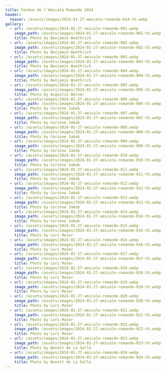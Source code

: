 ```yaml
---
title: Fondue de l'Amicale Romande 2024
header:
  teaser: /assets/images/2024-01-27-amicale-romande-014-th.webp
gallery:
  - url: /assets/images/2024-01-27-amicale-romande-001.webp
    image_path: /assets/images/2024-01-27-amicale-romande-001-th.webp
    title: Photo by Benjamin Wuethrich
  - url: /assets/images/2024-01-27-amicale-romande-002.webp
    image_path: /assets/images/2024-01-27-amicale-romande-002-th.webp
    title: Photo by Benjamin Wuethrich
  - url: /assets/images/2024-01-27-amicale-romande-003.webp
    image_path: /assets/images/2024-01-27-amicale-romande-003-th.webp
    title: Photo by Benjamin Wuethrich
  - url: /assets/images/2024-01-27-amicale-romande-004.webp
    image_path: /assets/images/2024-01-27-amicale-romande-004-th.webp
    title: Photo by Benjamin Wuethrich
  - url: /assets/images/2024-01-27-amicale-romande-005.webp
    image_path: /assets/images/2024-01-27-amicale-romande-005-th.webp
    title: Photo by Augustin Werner
  - url: /assets/images/2024-01-27-amicale-romande-006.webp
    image_path: /assets/images/2024-01-27-amicale-romande-006-th.webp
    title: Photo by Corinne Jakob
  - url: /assets/images/2024-01-27-amicale-romande-007.webp
    image_path: /assets/images/2024-01-27-amicale-romande-007-th.webp
    title: Photo by Corinne Jakob
  - url: /assets/images/2024-01-27-amicale-romande-008.webp
    image_path: /assets/images/2024-01-27-amicale-romande-008-th.webp
    title: Photo by Corinne Jakob
  - url: /assets/images/2024-01-27-amicale-romande-009.webp
    image_path: /assets/images/2024-01-27-amicale-romande-009-th.webp
    title: Photo by Corinne Jakob
  - url: /assets/images/2024-01-27-amicale-romande-010.webp
    image_path: /assets/images/2024-01-27-amicale-romande-010-th.webp
    title: Photo by Corinne Jakob
  - url: /assets/images/2024-01-27-amicale-romande-011.webp
    image_path: /assets/images/2024-01-27-amicale-romande-011-th.webp
    title: Photo by Corinne Jakob
  - url: /assets/images/2024-01-27-amicale-romande-012.webp
    image_path: /assets/images/2024-01-27-amicale-romande-012-th.webp
    title: Photo by Corinne Jakob
  - url: /assets/images/2024-01-27-amicale-romande-013.webp
    image_path: /assets/images/2024-01-27-amicale-romande-013-th.webp
    title: Photo by Corinne Jakob
  - url: /assets/images/2024-01-27-amicale-romande-014.webp
    image_path: /assets/images/2024-01-27-amicale-romande-014-th.webp
    title: Photo by Corinne Jakob
  - url: /assets/images/2024-01-27-amicale-romande-015.webp
    image_path: /assets/images/2024-01-27-amicale-romande-015-th.webp
    title: Photo by Lori Moser
  - url: /assets/images/2024-01-27-amicale-romande-016.webp
    image_path: /assets/images/2024-01-27-amicale-romande-016-th.webp
    title: Photo by Lori Moser
  - url: /assets/images/2024-01-27-amicale-romande-017.webp
    image_path: /assets/images/2024-01-27-amicale-romande-017-th.webp
    title: Photo by Lori Moser
  - url: /assets/images/2024-01-27-amicale-romande-018.webp
    image_path: /assets/images/2024-01-27-amicale-romande-018-th.webp
    title: Photo by Lori Moser
  - url: /assets/images/2024-01-27-amicale-romande-019.webp
    image_path: /assets/images/2024-01-27-amicale-romande-019-th.webp
    title: Photo by Lori Moser
  - url: /assets/images/2024-01-27-amicale-romande-020.webp
    image_path: /assets/images/2024-01-27-amicale-romande-020-th.webp
    title: Photo by Lori Moser
  - url: /assets/images/2024-01-27-amicale-romande-021.webp
    image_path: /assets/images/2024-01-27-amicale-romande-021-th.webp
    title: Photo by Lori Moser
  - url: /assets/images/2024-01-27-amicale-romande-022.webp
    image_path: /assets/images/2024-01-27-amicale-romande-022-th.webp
    title: Photo by Lori Moser
  - url: /assets/images/2024-01-27-amicale-romande-023.webp
    image_path: /assets/images/2024-01-27-amicale-romande-023-th.webp
    title: Photo by Benoit de La Selle
  - url: /assets/images/2024-01-27-amicale-romande-024.webp
    image_path: /assets/images/2024-01-27-amicale-romande-024-th.webp
    title: Photo by Benoit de La Selle
---
```


